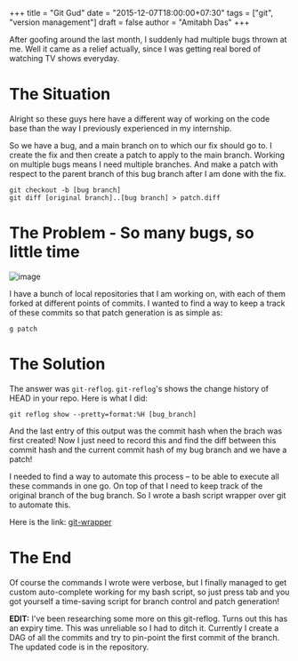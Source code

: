 +++
title = "Git Gud"
date = "2015-12-07T18:00:00+07:30"
tags = ["git", "version management"]
draft = false
author = "Amitabh Das"
+++

After goofing around the last month, I suddenly had multiple bugs thrown at me. Well it came as a relief actually, since I was getting real bored of watching TV shows everyday.

# The Situation

Alright so these guys here have a different way of working on the code base than the way I previously experienced in my internship.

So we have a bug, and a main branch on to which our fix should go to. I create the fix and then create a patch to apply to the main branch. Working on multiple bugs means I need multiple branches. And make a patch with respect to the parent branch of this bug branch after I am done with the fix.

    git checkout -b [bug branch]
    git diff [original branch]..[bug branch] > patch.diff

# The Problem - So many bugs, so little time
![image](https://78.media.tumblr.com/efcb563b12d9b6796a9393add5726f8f/tumblr_inline_nxghvxfwDD1tb0x0k_540.jpg)

I have a bunch of local repositories that I am working on, with each of them forked at different points of commits. I wanted to find a way to keep a track of these commits so that patch generation is as simple as:

    g patch

# The Solution

The answer was `git-reflog`. `git-reflog`'s shows the change history of HEAD in your repo. Here is what I did:

    git reflog show --pretty=format:%H [bug_branch]

And the last entry of this output was the commit hash when the brach was first created! Now I just need to record this and find the diff between this commit hash and the current commit hash of my bug branch and we have a patch!

I needed to find a way to automate this process – to be able to execute all these commands in one go. On top of that I need to keep track of the original branch of the bug branch. So I wrote a bash script wrapper over git to automate this.

Here is the link: [git-wrapper](https://github.com/amitab/git-wrapper-bash)

# The End

Of course the commands I wrote were verbose, but I finally managed to get custom auto-complete working for my bash script, so just press tab and you got yourself a time-saving script for branch control and patch generation!

**EDIT:**
I've been researching some more on this git-reflog. Turns out this has an expiry time. This was unreliable so I had to ditch it. Currently I create a DAG of all the commits and try to pin-point the first commit of the branch. The updated code is in the repository.
